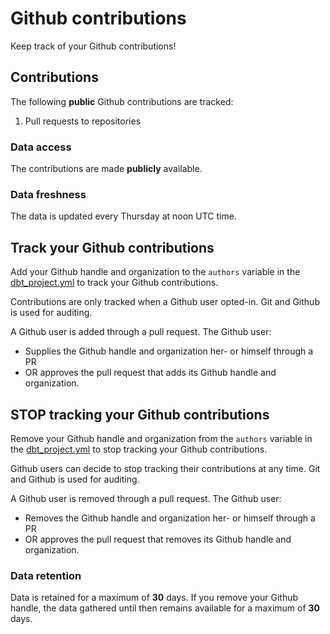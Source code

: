 # Github contributions

Keep track of your Github contributions!

## Contributions

The following **public** Github contributions are tracked:

1. Pull requests to repositories

### Data access

The contributions are made **publicly** available.

### Data freshness

The data is updated every Thursday at noon UTC time.

## Track your Github contributions

Add your Github handle and organization to the `authors` variable in the
[dbt_project.yml](./dbt_project.yml) to track your Github contributions.

Contributions are only tracked when a Github user opted-in. Git and Github is
used for auditing.

A Github user is added through a pull request. The Github user:

- Supplies the Github handle and organization her- or himself through a PR
- OR approves the pull request that adds its Github handle and organization.

## **STOP** tracking your Github contributions

Remove your Github handle and organization from the `authors` variable in the
[dbt_project.yml](./dbt_project.yml) to stop tracking your Github contributions.

Github users can decide to stop tracking their contributions at any time. Git
and Github is used for auditing.

A Github user is removed through a pull request. The Github user:

- Removes the Github handle and organization her- or himself through a PR
- OR approves the pull request that removes its Github handle and organization.

### Data retention

Data is retained for a maximum of **30** days. If you remove your Github handle,
the data gathered until then remains available for a maximum of **30** days.
